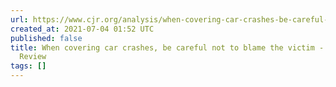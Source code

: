 ```yaml
---
url: https://www.cjr.org/analysis/when-covering-car-crashes-be-careful-not-to-blame-the-victim.php
created_at: 2021-07-04 01:52 UTC
published: false
title: When covering car crashes, be careful not to blame the victim - Columbia Journalism
  Review
tags: []
---
```



